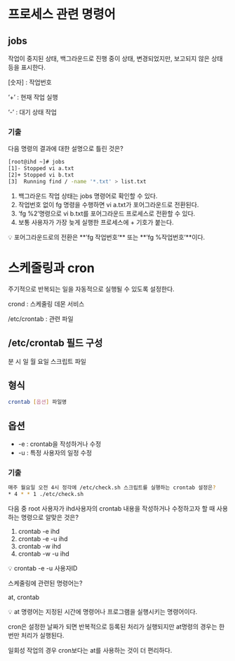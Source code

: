 # 프로세스 관련 명령어

## jobs

작업이 중지된 상태, 백그라운드로 진행 중이 상태, 변경되었지만, 보고되지 않은 상태 등을 표시한다.

[숫자] : 작업번호

‘+’ : 현재 작업 실행

‘-’ : 대기 상태 작업



### 기출

다음 명령의 결과에 대한 설명으로 틀린 것은?

```bash
[root@ihd ~]# jobs
[1]- Stopped vi a.txt
[2]+ Stopped vi b.txt
[3]  Running find / -name '*.txt' > list.txt  
```

1. 백그라운드 작업 상태는 jobs 명령어로 확인할 수 있다.
2. 작업번호 없이 fg 명령을 수행하면 vi a.txt가 포어그라운드로 전환된다.
3. ‘fg %2’명령으로 vi b.txt를 포어그라운드 프로세스로 전환할 수 있다.
4. 보통 사용자가 가장 늦게 실행한 프로세스에 + 기호가 붙는다.

<aside>
💡 포어그라운드로의 전환은
**’fg 작업번호‘** 또는 **’fg %작업번호‘**이다.

</aside>

# 스케줄링과 cron

주기적으로 반복되는 일을 자동적으로 실행될 수 있도록 설정한다.

crond : 스케줄링 데몬 서비스

/etc/crontab : 관련 파일

## /etc/crontab 필드 구성

분 시 일 월 요일 스크립트 파일

## 형식

```bash
crontab [옵션] 파일명
```

## 옵션

- -e : crontab을 작성하거나 수정
- -u : 특정 사용자의 일정 수정

### 기출

```bash
매주 월요일 오전 4시 정각에 /etc/check.sh 스크립트를 실행하는 crontab 설정은?
* 4 * * 1 ./etc/check.sh
```

다음 중 root 사용자가 ihd사용자의 crontab 내용을 작성하거나 수정하고자 할 때 사용하는 명령으로 알맞은 것은?

1. crontab -e ihd
2. crontab -e -u ihd
3. crontab -w ihd
4. crontab -w -u ihd

<aside>
💡 crontab -e -u 사용자ID

</aside>

스케줄링에 관련된 명령어는?

at, crontab

<aside>
💡 at 명령어는 지정된 시간에 명령어나 프로그램을 실행시키는 명령어이다.

cron은 설정한 날짜가 되면 반복적으로 등록된 처리가 실행되지만 at명령의 경우는 한 번만 처리가 실행된다.

일회성 작업의 경우 cron보다는 at를 사용하는 것이 더 편리하다.

</aside>